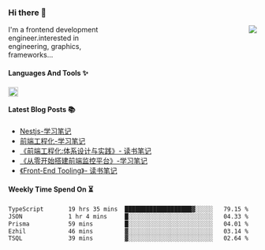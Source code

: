 <!--
**zhaohuanyuu/zhaohuanyuu** is a ✨ _special_ ✨ repository because its `README.md` (this file) appears on your GitHub profile.
-->

### Hi there 👋

<picture>
  <source media="(prefers-color-scheme: dark)" srcset="https://github-readme-stats.vercel.app/api?username=zhaohuanyuu&count_private=true&show_icons=true&theme=city_lights&hide_title=true">
  <img align="right" src="https://github-readme-stats.vercel.app/api?username=zhaohuanyuu&count_private=true&show_icons=true&hide_title=true">
</picture>

<p align="left" style="width:40%">I'm a frontend development engineer.interested in engineering, graphics, frameworks...</p>

#### Languages And Tools ✨

<img align="left" height="20" src="https://skillicons.dev/icons?i=js,ts,nodejs,rust,react,vue,svelte,gatsby,graphql,nestjs" />

</br>

#### Latest Blog Posts 📚
<!-- BLOG-POST-LIST:START -->
- [Nestjs-学习笔记](https://auu.zone/post/single-spa-note)
- [前端工程化-学习笔记](https://auu.zone/post/fe-engineering)
- [《前端工程化:体系设计与实践》- 读书笔记](https://auu.zone/post/fe-system)
- [《从零开始搭建前端监控平台》-学习笔记](https://auu.zone/post/fe-monitor)
- [《Front-End Tooling》- 读书笔记](https://auu.zone/post/fe-tooling)
<!-- BLOG-POST-LIST:END -->

#### Weekly Time Spend On ⏳
<!--START_SECTION:waka-->

```txt
TypeScript       19 hrs 35 mins  ███████████████████▓░░░░░   79.15 %
JSON             1 hr 4 mins     █░░░░░░░░░░░░░░░░░░░░░░░░   04.33 %
Prisma           59 mins         █░░░░░░░░░░░░░░░░░░░░░░░░   04.01 %
Ezhil            46 mins         ▓░░░░░░░░░░░░░░░░░░░░░░░░   03.14 %
TSQL             39 mins         ▓░░░░░░░░░░░░░░░░░░░░░░░░   02.64 %
```

<!--END_SECTION:waka-->
